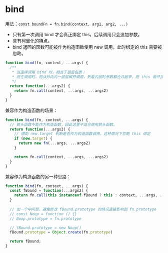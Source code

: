 # bind

用法：`const boundFn = fn.bind(context, arg1, arg2, ...)`

- 只有第一次调用 bind 才会真正绑定 this，后续调用只会追加参数。
- 具有柯里化的特点。
- bind 返回的函数可能被作为构造函数使用 new 调用，此时绑定的 this 需要被忽略。

```js
function bind(fn, context, ...args) {
  /**
   * 当连续调用 bind 时，相当于层层包裹；
   * 而在调用时，则从外向内一层层解开调用，到最内层时参数都合并起来，而 this 最终指向的正是第一次 bind 绑定的 context
   */
  return function(...args2) {
    return fn.call(context, ...args, ...args2)
  }
}
```

兼容作为构造函数的场景：

```js
function bind(fn, context, ...args) {
  // 箭头函数不能作为构造函数，因此这里不适合使用箭头函数。
  return function(...args2) {
    // 借助 new.target 判断是否作为构造函数调用，这种情况下忽略 this 绑定
    if (new.target) {
      return new fn(...args, ...args2)
    }

    return fn.call(context, ...args, ...args2)
  }
}
```

兼容作为构造函数的另一种思路：

```js
function bind(fn, context, ...args) {
  const fBound = function(...args2) {
    return fn.call(this instanceof fBound ? this : context, ...args, ...args2)
  }
  
  // 加一个中间层，避免修改 fBound.prototype 的情况直接影响到 fn.prototype
  // const Noop = function () {}
  // Noop.prototype = fn.prototype

  // fBound.prototype = new Noop()
  fBound.prototype = Object.create(fn.prototype)

  return fBound;
}
```